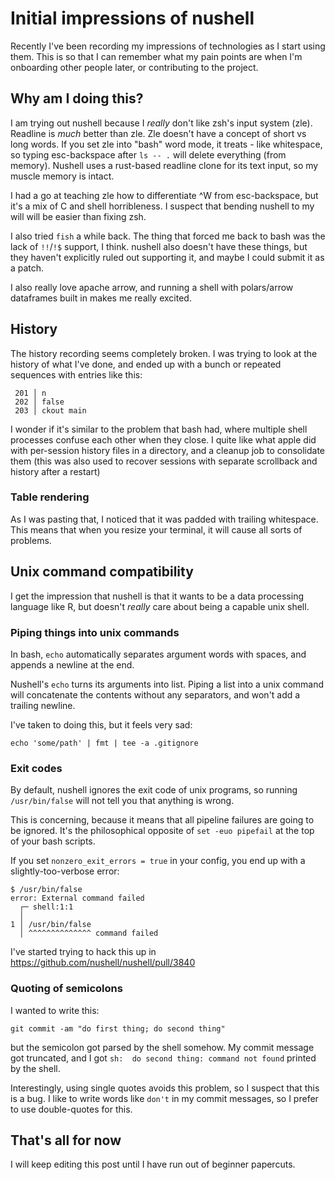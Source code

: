 # Initial impressions of nushell

Recently I've been recording my impressions of technologies as I start using them. This is so that I can remember what my pain points are when I'm onboarding other people later, or contributing to the project.

## Why am I doing this?

I am trying out nushell because I *really* don't like zsh's input system (zle). Readline is *much* better than zle. Zle doesn't have a concept of short vs long words. If you set zle into "bash" word mode, it treats - like whitespace, so typing esc-backspace after `ls -- .` will delete everything (from memory). Nushell uses a rust-based readline clone for its text input, so my muscle memory is intact.

I had a go at teaching zle how to differentiate ^W from esc-backspace, but it's a mix of C and shell horribleness. I suspect that bending nushell to my will will be easier than fixing zsh.

I also tried `fish` a while back. The thing that forced me back to bash was the lack of `!!`/`!$` support, I think. nushell also doesn't have these things, but they haven't explicitly ruled out supporting it, and maybe I could submit it as a patch.

I also really love apache arrow, and running a shell with polars/arrow dataframes built in makes me really excited.

## History

The history recording seems completely broken. I was trying to look at the history of what I've done, and ended up with a bunch or repeated sequences with entries like this:

```
 201 │ n
 202 │ false
 203 │ ckout main
```

I wonder if it's similar to the problem that bash had, where multiple shell processes confuse each other when they close. I quite like what apple did with per-session history files in a directory, and a cleanup job to consolidate them (this was also used to recover sessions with separate scrollback and history after a restart)

### Table rendering

As I was pasting that, I noticed that it was padded with trailing whitespace. This means that when you resize your terminal, it will cause all sorts of problems.

## Unix command compatibility

I get the impression that nushell is that it wants to be a data processing language like R, but doesn't *really* care about being a capable unix shell.

### Piping things into unix commands

In bash, `echo` automatically separates argument words with spaces, and appends a newline at the end. 

Nushell's `echo` turns its arguments into list. Piping a list into a unix command will concatenate the contents without any separators, and won't add a trailing newline.

I've taken to doing this, but it feels very sad:

```
echo 'some/path' | fmt | tee -a .gitignore
```

### Exit codes

By default, nushell ignores the exit code of unix programs, so running `/usr/bin/false` will not tell you that anything is wrong.

This is concerning, because it means that all pipeline failures are going to be ignored. It's the philosophical opposite of `set -euo pipefail` at the top of your bash scripts.

If you set `nonzero_exit_errors = true` in your config, you end up with a slightly-too-verbose error:

```
$ /usr/bin/false
error: External command failed
  ┌─ shell:1:1
  │
1 │ /usr/bin/false
  │ ^^^^^^^^^^^^^^ command failed
```

I've started trying to hack this up in https://github.com/nushell/nushell/pull/3840

### Quoting of semicolons

I wanted to write this:

`git commit -am "do first thing; do second thing"`

but the semicolon got parsed by the shell somehow. My commit message got truncated, and I got `sh:  do second thing: command not found` printed by the shell.

Interestingly, using single quotes avoids this problem, so I suspect that this is a bug. I like to write words like `don't` in my commit messages, so I prefer to use double-quotes for this.


## That's all for now

I will keep editing this post until I have run out of beginner papercuts.
